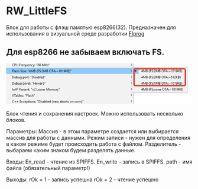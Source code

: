 # RW_LittleFS
Блок для работы с флэш памятью esp8266(32).  Предназначен для использования в визуальной среде разработки  [Flprog](https://flprog.ru)
## Для esp8266 не забываем включать FS.
  ![promo](/docs/flash.png)

Блок чтения и сохранения настроек. Можно использовать несколько блоков.

Параметры:
Массив - в этом параметре создается или выбирается массив для работы с данными.
Режим записи - нужен для определения в каком режиме будет происходить работа с файлом.
Разделитель - выбараем каким знаком будем разделять данные.

Входы:
En_read - чтение из SPIFFS. 
En_write - запись в SPIFFS. 
path - имя файла (обязательный параметр!)

Выходы:
rOk = 1 - запись успешна
rOk = 2 - чтение успешно
